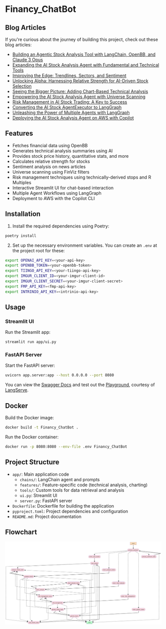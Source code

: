 # Financy_ChatBot

## Blog Articles

If you're curious about the journey of building this project, check out these blog articles:

- [Building an Agentic Stock Analysis Tool with LangChain, OpenBB, and Claude 3 Opus](https://sethhobson.com/2024/03/building-an-agentic-stock-analysis-tool-with-langchain-openbb-and-claude-3-opus)
- [Expanding the AI Stock Analysis Agent with Fundamental and Technical Tools](https://sethhobson.com/2024/04/expanding-the-ai-stock-analysis-agent-with-fundamental-and-technical-tools)
- [Improving the Edge: Trendlines, Sectors, and Sentiment](https://sethhobson.com/2024/04/improving-the-edge-trendlines-sectors-and-sentiment)
- [Unlocking Alpha: Harnessing Relative Strength for AI-Driven Stock Selection](https://sethhobson.com/2024/04/unlocking-alpha-harnessing-relative-strength-for-ai-driven-stock-selection)
- [Seeing the Bigger Picture: Adding Chart-Based Technical Analysis](https://sethhobson.com/2024/04/seeing-the-bigger-picture-adding-chart-based-technical-analysis)
- [Empowering the AI Stock Analysis Agent with Universe Scanning](https://sethhobson.com/2024/04/empowering-the-ai-stock-analysis-agent-with-universe-scanning)
- [Risk Management in AI Stock Trading: A Key to Success](https://sethhobson.com/2024/05/risk-management-in-ai-stock-trading-a-key-to-success)
- [Converting the AI Stock AgentExecutor to LangGraph](https://sethhobson.com/2024/05/converting-ai-stock-agentexecutor-to-langgraph)
- [Unleashing the Power of Multiple Agents with LangGraph](https://sethhobson.com/2024/05/unleashing-the-power-of-multiple-agents-with-langgraph)
- [Deploying the AI Stock Analysis Agent on AWS with Copilot](https://sethhobson.com/2024/06/deploying-the-ai-stock-analysis-agent-on-aws-with-copilot)

## Features

- Fetches financial data using OpenBB
- Generates technical analysis summaries using AI
- Provides stock price history, quantitative stats, and more
- Calculates relative strength for stocks
- Sentiment analysis on news articles
- Universe scanning using FinViz filters
- Risk management techniques using technically-derived stops and R Multiples
- Interactive Streamlit UI for chat-based interaction
- Multiple Agent Workflows using LangGraph
- Deployment to AWS with the Copilot CLI

## Installation

1. Install the required dependencies using Poetry:

```bash
poetry install
```

2. Set up the necessary environment variables. You can create an `.env` at the project root for these:

```bash
export OPENAI_API_KEY=<your-api-key>
export OPENBB_TOKEN=<your-openbb-token>
export TIINGO_API_KEY=<your-tiingo-api-key>
export IMGUR_CLIENT_ID=<your-imgur-client-id>
export IMGUR_CLIENT_SECRET=<your-imgur-client-secret>
export FMP_API_KEY=<fmp-api-key>
export INTRINIO_API_KEY=<intrinio-api-key>
```

## Usage

### Streamlit UI

Run the Streamlit app:

```bash
streamlit run app/ui.py
```

### FastAPI Server

Start the FastAPI server:

```bash
uvicorn app.server:app --host 0.0.0.0 --port 8080
```

You can view the [Swagger Docs](http://0.0.0.0:8080/docs) and test out the [Playground](http://0.0.0.0:8080/chat/playground), courtesy of [LangServe](https://python.langchain.com/v0.2/docs/langserve).

## Docker

Build the Docker image:

```bash
docker build -t Financy_ChatBot .
```

Run the Docker container:

```bash
docker run -p 8080:8080 --env-file .env Financy_ChatBot
```

## Project Structure

- `app/`: Main application code
  - `chains/`: LangChain agent and prompts
  - `features/`: Feature-specific code (technical analysis, charting)
  - `tools/`: Custom tools for data retrieval and analysis
  - `ui.py`: Streamlit UI
  - `server.py`: FastAPI server
- `Dockerfile`: Dockerfile for building the application
- `pyproject.toml`: Project dependencies and configuration
- `README.md`: Project documentation

## Flowchart

![Flowchart](graph_mermaid_image.png)
